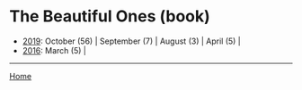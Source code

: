 # The Beautiful Ones (book)

  * [2019](./the-beautiful-ones-book-2019.md): 
      October (56) | 
      September (7) | 
      August (3) | 
      April (5) | 
  * [2016](./the-beautiful-ones-book-2016.md): 
      March (5) | 

----

[Home](../)
